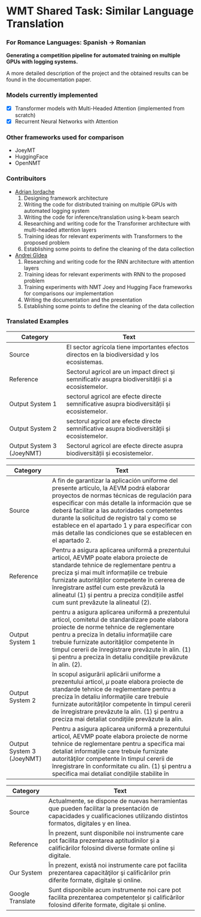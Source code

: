 # WMT Shared Task: Similar Language Translation
### For Romance Languages: Spanish → Romanian

**Generating a competition pipeline for automated training on multiple GPUs with logging systems.**

A more detailed description of the project and the obtained results can be found in the documentation paper.

### Models currently implemented
- [x] Transformer models with Multi-Headed Attention (implemented from scratch)
- [x] Recurrent Neural Networks with Attention

### Other frameworks used for comparison
- JoeyMT
- HuggingFace
- OpenNMT

### Contribuitors
- [Adrian Iordache](https://github.com/AdrianIordache)
  1. Designing framework architecture
  2. Writing the code for distributed training on multiple GPUs with automated logging system
  3. Writing the code for inference/translation using k-beam search
  4. Researching and writing code for the Transformer architecture with multi-headed attention layers
  5. Training ideas for relevant experiments with Transformers to the proposed problem
  6. Establishing some points to define the cleaning of the data collection
- [Andrei Gîdea](https://github.com/andreiG98)
  1. Researching and writing code for the RNN architecture with attention layers 
  2. Training ideas for relevant experiments with RNN to the proposed problem
  3. Training experiments with NMT Joey and Hugging Face frameworks for comparisons our implementation
  4. Writing the documentation and the presentation
  5. Establishing some points to define the cleaning of the data collection
  
### Translated Examples
| Category           | Text                                                                                                                                                                                                                                                                                                                                          |
|---------------------------|------------------------------------------------------------------------------------------------------------------------------------------------------------------------------------------------------------------------------------------------------------------------------------------------------------------------------------------------------------|
| Source                    | El sector agrícola tiene importantes efectos directos en la biodiversidad y los ecosistemas.                                                                                                                                                                                                                                                               |
| Reference                 | Sectorul agricol are un impact direct și semnificativ asupra biodiversității și a ecosistemelor.                                                                                                                                                                                                                                                           |
| Output System 1           | sectorul agricol are efecte directe semnificative asupra biodiversității și ecosistemelor.                                                                                                                                                                                                                                                                 |
| Output System 2           | sectorul agricol are efecte directe semnificative asupra biodiversității și ecosistemelor.                                                                                                                                                                                                                                                                 |
| Output System 3 (JoeyNMT) | Sectorul agricol are efecte directe asupra biodiversității și ecosistemelor.        

| Category           | Text   |
|---------------------------|-------------------------------------------------------------------------------------------------------------------------------------------------------------------------------------------------------------------------------------------------------------------------------------------------------------------------|
| Source                    | A fin de garantizar la aplicación uniforme del presente artículo, la AEVM podrá elaborar proyectos de normas técnicas de regulación para especificar con más detalle la información que se deberá facilitar a las autoridades competentes durante la solicitud de registro tal y como se establece en el apartado 1 y para especificar con más detalle las condiciones que se establecen en el apartado 2.                                                                                                                                                                                                                                                                                                                                                                                                                                                                                                                                |
| Reference                 | Pentru a asigura aplicarea uniformă a prezentului articol, AEVMP poate elabora proiecte de standarde tehnice de reglementare pentru a preciza și mai mult informațiile ce trebuie furnizate autorităților competente în cererea de înregistrare astfel cum este prevăzută la alineatul (1) și pentru a preciza condițiile astfel cum sunt prevăzute la alineatul (2).                                                                                                                                                                                                                                                                                                                                                                                                                                                                                                                                                                     |
| Output System 1           | pentru a asigura aplicarea uniformă a prezentului articol, comitetul de standardizare poate elabora proiecte de norme tehnice de reglementare pentru a preciza în detaliu informaţiile care trebuie furnizate autorităţilor competente în timpul cererii de înregistrare prevăzute în alin. (1) şi pentru a preciza în detaliu condiţiile prevăzute în alin. (2).                                                                                                                                                                                                                                                                                                                                                                                                                                                                                                                                                                         |
| Output System 2           | în scopul asigurării aplicării uniforme a prezentului articol, $\mu$ poate elabora proiecte de standarde tehnice de reglementare pentru a preciza în detaliu informaţiile care trebuie furnizate autorităţilor competente în timpul cererii de înregistrare prevăzute la alin. (1) şi pentru a preciza mai detaliat condiţiile prevăzute la alin.                                                                                                                                                                                                                                                                                                                                                                                                                                                                                                                                                                                         |
| Output System 3 (JoeyNMT) | Pentru a asigura aplicarea uniformă a prezentului articol, AEVMP poate elabora proiecte de norme tehnice de reglementare pentru a specifica mai detaliat informaţiile care trebuie furnizate autorităţilor competente în timpul cererii de înregistrare în conformitate cu alin. (1) şi pentru a specifica mai detaliat condiţiile stabilite în                                                                                                                                                                                                                                                                                                                                                                                                                                                                                                                                                                                           |


| Category  | Text                                                                                                                                                             
|------------------|---------------------------------------------------------------------------------------------------------------------------------------------------------------------------|
| Source           | Actualmente, se dispone de nuevas herramientas que pueden facilitar la presentación de capacidades y cualificaciones utilizando distintos formatos, digitales y en línea. |
| Reference        | În prezent, sunt disponibile noi instrumente care pot facilita prezentarea aptitudinilor și a calificărilor folosind diverse formate online și digitale.                  |
| Our System       | În prezent, există noi instrumente care pot facilita prezentarea capacităţilor şi calificărilor prin diferite formate, digitale şi online.                                |
| Google Translate | Sunt disponibile acum instrumente noi care pot facilita prezentarea competențelor și calificărilor folosind diferite formate, digitale și online.                         |
